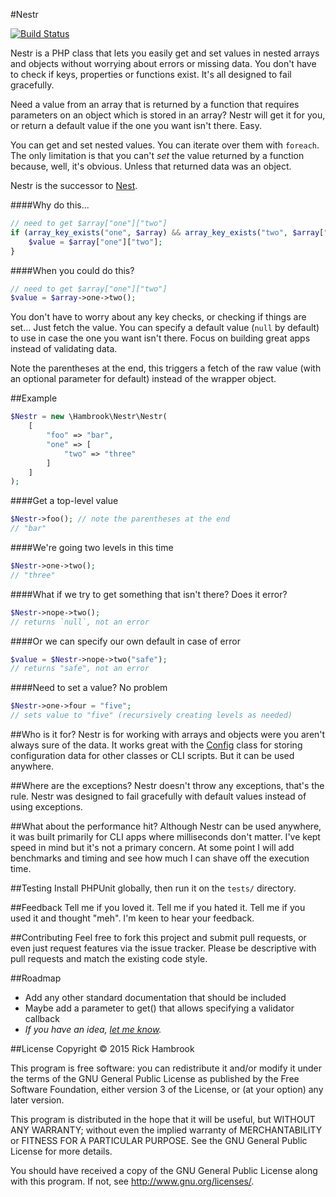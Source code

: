 #Nestr

[![Build Status](https://travis-ci.org/Hambrook/Nestr.svg?branch=master)](https://travis-ci.org/Hambrook/Nestr)

Nestr is a PHP class that lets you easily get and set values in nested arrays and objects without worrying about errors or missing data. You don't have to check if keys, properties or functions exist. It's all designed to fail gracefully.

Need a value from an array that is returned by a function that requires parameters on an object which is stored in an array? Nestr will get it for you, or return a default value if the one you want isn't there. Easy.

You can get and set nested values. You can iterate over them with `foreach`. The only limitation is that you can't _set_ the value returned by a function because, well, it's obvious. Unless that returned data was an object.

Nestr is the successor to [Nest](https://github.com/Hambrook/Nest).

####Why do this...
```php
// need to get $array["one"]["two"]
if (array_key_exists("one", $array) && array_key_exists("two", $array["one"])) {
	$value = $array["one"]["two"];
}
```

####When you could do this?
```php
// need to get $array["one"]["two"]
$value = $array->one->two();
```
You don't have to worry about any key checks, or checking if things are set... Just fetch the value. You can specify a default value (`null` by default) to use in case the one you want isn't there. Focus on building great apps instead of validating data.

Note the parentheses at the end, this triggers a fetch of the raw value (with an optional parameter for default) instead of the wrapper object.

##Example
```php
$Nestr = new \Hambrook\Nestr\Nestr(
	[
		"foo" => "bar",
		"one" => [
			"two" => "three"
		]
	]
);
```

####Get a top-level value
```php
$Nestr->foo(); // note the parentheses at the end
// "bar"
```

####We're going two levels in this time
```php
$Nestr->one->two();
// "three"
```

####What if we try to get something that isn't there? Does it error?
```php
$Nestr->nope->two();
// returns `null`, not an error
```

####Or we can specify our own default in case of error
```php
$value = $Nestr->nope->two("safe");
// returns "safe", not an error
```

####Need to set a value? No problem
```php
$Nestr->one->four = "five";
// sets value to "five" (recursively creating levels as needed)
```

##Who is it for?
Nestr is for working with arrays and objects were you aren't always sure of the data. It works great with the [Config](https://github.com/Hambrook/Config) class for storing configuration data for other classes or CLI scripts. But it can be used anywhere.

##Where are the exceptions?
Nestr doesn't throw any exceptions, that's the rule. Nestr was designed to fail gracefully with default values instead of using exceptions.

##What about the performance hit?
Although Nestr can be used anywhere, it was built primarily for CLI apps where milliseconds don't matter. I've kept speed in mind but it's not a primary concern. At some point I will add benchmarks and timing and see how much I can shave off the execution time.

##Testing
Install PHPUnit globally, then run it on the `tests/` directory.

##Feedback
Tell me if you loved it. Tell me if you hated it. Tell me if you used it and thought "meh". I'm keen to hear your feedback.

##Contributing
Feel free to fork this project and submit pull requests, or even just request features via the issue tracker. Please be descriptive with pull requests and match the existing code style.

##Roadmap
* Add any other standard documentation that should be included
* Maybe add a parameter to get() that allows specifying a validator callback
* _If you have an idea, [let me know](https://github.com/Hambrook/Nestr/issues)._

##License
Copyright &copy; 2015 Rick Hambrook

This program is free software: you can redistribute it and/or modify
it under the terms of the GNU General Public License as published by
the Free Software Foundation, either version 3 of the License, or
(at your option) any later version.

This program is distributed in the hope that it will be useful,
but WITHOUT ANY WARRANTY; without even the implied warranty of
MERCHANTABILITY or FITNESS FOR A PARTICULAR PURPOSE.  See the
GNU General Public License for more details.

You should have received a copy of the GNU General Public License
along with this program.  If not, see <http://www.gnu.org/licenses/>.
